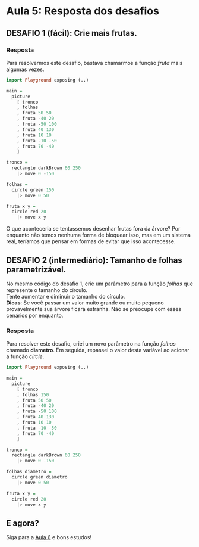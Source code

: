 # Aula 5: Resposta dos desafios

## DESAFIO 1 (fácil): Crie mais frutas.

### Resposta

Para resolvermos este desafio, bastava chamarmos
a função *fruta* mais algumas vezes.  

```haskell
import Playground exposing (..)

main =
  picture
    [ tronco
    , folhas
    , fruta 50 50
    , fruta -40 20
    , fruta -50 100
    , fruta 40 130
    , fruta 10 10
    , fruta -10 -50
    , fruta 70 -40
    ]

tronco =
  rectangle darkBrown 60 250
    |> move 0 -150

folhas =
  circle green 150
    |> move 0 50

fruta x y =
  circle red 20
    |> move x y
```

O que aconteceria se tentassemos desenhar
frutas fora da árvore? Por enquanto não temos nenhuma
forma de bloquear isso, mas em um sistema real, teríamos
que pensar em formas de evitar que isso acontecesse.

## DESAFIO 2 (intermediário): Tamanho de folhas parametrizável.

No mesmo código do desafio 1, crie
um parâmetro para a função *folhas*
que represente o tamanho do círculo.  
Tente aumentar e diminuir o tamanho
do círculo.  
__Dicas__: Se você passar um valor muito grande ou muito pequeno
provavelmente sua árvore ficará estranha. Não se preocupe com
esses cenários por enquanto.

### Resposta

Para resolver este desafio, criei um novo parâmetro na função *folhas*
chamado **diametro**. Em seguida, repassei o valor desta variável
ao acionar a função *circle*.

```haskell
import Playground exposing (..)

main =
  picture
    [ tronco
    , folhas 150
    , fruta 50 50
    , fruta -40 20
    , fruta -50 100
    , fruta 40 130
    , fruta 10 10
    , fruta -10 -50
    , fruta 70 -40
    ]

tronco =
  rectangle darkBrown 60 250
    |> move 0 -150

folhas diametro =
  circle green diametro
    |> move 0 50

fruta x y =
  circle red 20
    |> move x y
```

## E agora?

Siga para a [Aula 6](/aula_6.html) e bons estudos!
